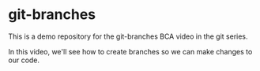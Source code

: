 # git-branches
This is a demo repository for the git-branches BCA video in the git series.

In this video, we'll see how to create branches so we can make changes to our code.
